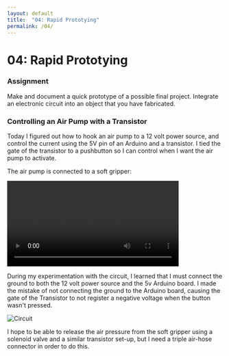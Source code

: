 ```yaml
---
layout: default
title:  "04: Rapid Prototying"
permalink: /04/
---
```


# 04: Rapid Prototying

### Assignment

Make and document a quick prototype of a possible final project. Integrate an electronic circuit into an object that you have fabricated.

### Controlling an Air Pump with a Transistor

Today I figured out how to hook an air pump to a 12 volt power source, and control the current using the 5V pin of an Arduino and a transistor. I tied the gate of the transistor to a pushbutton so I can control when I want the air pump to activate.

The air pump is connected to a soft gripper:

<video width="400" video controls>
	<source src="gripper.mp4" type="video/mp4">
</video>

During my experimentation with the circuit, I learned that I must connect the ground to both the 12 volt power source and the 5v Arduino board. I made the mistake of not connecting the ground to the Arduino board, causing the gate of the Transistor to not register a negative voltage when the button wasn't pressed.

<img src="circuit.png" alt="Circuit" >

I hope to be able to release the air pressure from the soft gripper using a solenoid valve and a similar transistor set-up, but I need a triple air-hose connector in order to do this.
